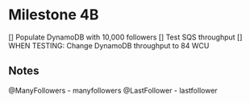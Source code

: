 # Milestone 4B
[] Populate DynamoDB with 10,000 followers
[] Test SQS throughput
[] WHEN TESTING: Change DynamoDB throughput to 84 WCU

## Notes
@ManyFollowers - manyfollowers
@LastFollower - lastfollower